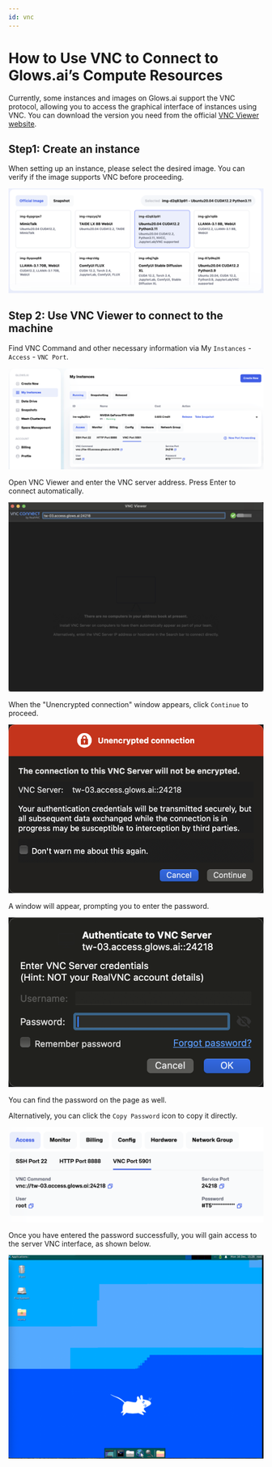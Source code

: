 ```yaml
---
id: vnc
---
```


# How to Use VNC to Connect to Glows.ai’s Compute Resources

Currently, some instances and images on Glows.ai support the VNC protocol, allowing you to access the graphical interface of instances using VNC.
You can download the version you need from the official [VNC Viewer website](https://www.realvnc.com/en/).

## **Step1: Create an instance**
When setting up an instance, please select the desired image. You can verify if the image supports VNC before proceeding.

![Create an Instance](../tutorials-images/03.VNC/01.CreateAnInstance.PNG)

## **Step 2: Use VNC Viewer to connect to the machine**
Find VNC Command and other necessary information via My `Instances` - `Access` - `VNC Port`.

![VNC Port](../tutorials-images/03.VNC/02.VNCPort.PNG)

Open VNC Viewer and enter the VNC server address. Press Enter to connect automatically.

![Connect](../tutorials-images/03.VNC/03.Connect.PNG)

When the "Unencrypted connection" window appears, click `Continue` to proceed.

![Continue](../tutorials-images/03.VNC/04.Continue.PNG)

A window will appear, prompting you to enter the password. 

![Password](../tutorials-images/03.VNC/05.Password.png)

You can find the password on the page as well. 

Alternatively, you can click the `Copy Password` icon to copy it directly. 

![Copy Password](../tutorials-images/03.VNC/06.CopyPassword.png)

Once you have entered the password successfully, you will gain access to the server VNC interface, as shown below. 

![VNC Interface](../tutorials-images/03.VNC/07.VNCInterface.png)
